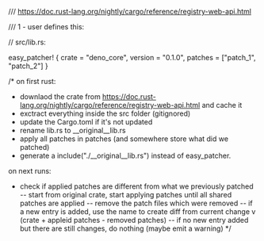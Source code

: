 /// https://doc.rust-lang.org/nightly/cargo/reference/registry-web-api.html

/// 1 - user defines this:

// src/lib.rs:

easy_patcher! {
   crate = "deno_core",
   version = "0.1.0",
   patches = ["patch_1", "patch_2"]
}


/* on first rust:

- downlaod the crate from https://doc.rust-lang.org/nightly/cargo/reference/registry-web-api.html and cache it
- exctract everything inside the src folder (gitignored)
- update the Cargo.toml if it's not updated
- rename lib.rs to __original__lib.rs
- apply all patches in patches (and somewhere store what did we patched)
- generate a include("./__original__lib.rs") instead of easy_patcher.

on next runs:

- check if applied patches are different from what we previously patched
-- start from original crate, start applying patches until all shared patches are applied
-- remove the patch files which were removed
-- if a new entry is added, use the name to create diff from current change v (crate + appleid patches - removed patches)
-- if no new entry added but there are still changes, do nothing (maybe emit a warning)
*/